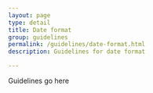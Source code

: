 ```yaml
---
layout: page
type: detail
title: Date format
group: guidelines
permalink: /guidelines/date-format.html
description: Guidelines for date format

---
```


Guidelines go here
